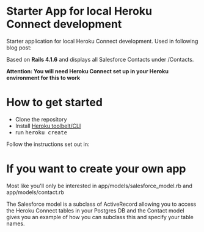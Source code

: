 Starter App for local Heroku Connect development
==================
Starter application for local Heroku Connect development. Used in following blog post:

Based on <b>Rails 4.1.6</b>  and displays all Salesforce Contacts under /Contacts.

<b>Attention: You will need Heroku Connect set up in your Heroku environment for this to work</b>



How to get started
==================

- Clone the repository
- Install <a href='https://devcenter.heroku.com/articles/heroku-command'>Heroku toolbelt/CLI</a>
- run <tt>heroku create</tt>

Follow the instructions set out in:

If you want to create your own app
==================

Most like you'll only be interested in app/models/salesforce_model.rb and app/models/contact.rb

The Salesforce model is a subclass of ActiveRecord allowing you to access the Heroku Connect tables in your Postgres DB and the Contact model gives you an example of how you can subclass this and specify your table names.
